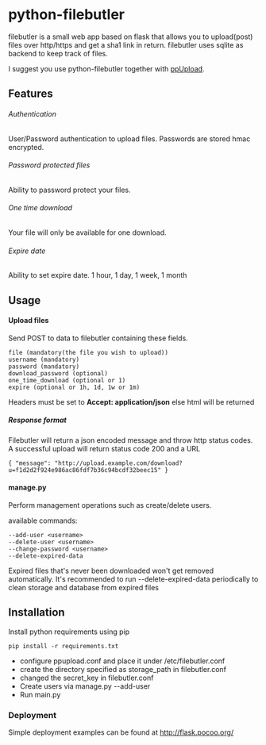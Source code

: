 python-filebutler
========================

filebutler is a small web app based on flask that allows you to upload(post) files over http/https and get a sha1 link in return.
filebutler uses sqlite as backend to keep track of files.

I suggest you use python-filebutler together with [ppUpload](http://github.com/jhaals/ppUpload "ppUpload").

Features
---------

###### Authentication
User/Password authentication to upload files.
Passwords are stored hmac encrypted.
###### Password protected files
Ability to password protect your files.
###### One time download
Your file will only be available for one download.
###### Expire date
Ability to set expire date. 1 hour, 1 day, 1 week, 1 month

Usage
------

#### Upload files

Send POST to data to filebutler containing these fields.

    file (mandatory(the file you wish to upload))
    username (mandatory)
    password (mandatory)
    download_password (optional)
    one_time_download (optional or 1)
    expire (optional or 1h, 1d, 1w or 1m)

Headers must be set to __Accept: application/json__ else html will be returned

##### Response format
Filebutler will return a json encoded message and throw http status codes.
A successful upload will return status code 200 and a URL

    { "message": "http://upload.example.com/download?u=f1d2d2f924e986ac86fdf7b36c94bcdf32beec15" }

#### manage.py

Perform management operations such as create/delete users.

available commands:

    --add-user <username>
    --delete-user <username>
    --change-password <username>
    --delete-expired-data

Expired files that's never been downloaded won't get removed automatically.
It's recommended to run --delete-expired-data periodically to clean storage and database from expired files

Installation
-----

Install python requirements using pip

    pip install -r requirements.txt

-   configure ppupload.conf and place it under /etc/filebutler.conf
-   create the directory specified as storage_path in filebutler.conf
-   changed the secret_key in filebutler.conf
-   Create users via manage.py --add-user <username>
-   Run main.py

### Deployment
Simple deployment examples can be found at http://flask.pocoo.org/


